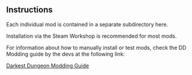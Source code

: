 ## Instructions

Each individual mod is contained in a separate subdirectory here.

Installation via the Steam Workshop is recommended for most mods.

For information about how to manually install or test mods, check the DD Modding guide by the devs at the following link:

[Darkest Dungeon Modding Guide](https://steamcommunity.com/sharedfiles/filedetails/?id=819597757)